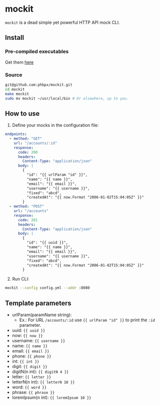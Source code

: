 # mockit 

`mockit` is a dead simple yet powerful HTTP API mock CLI.

## Install

### Pre-compiled executables

Get them [here](https://github.com/phbpx/mockit/releases)

### Source

```sh
git@github.com:phbpx/mockit.git
cd mockit
make mockit
sudo mv mockit ~/usr/local/bin # Or elsewhere, up to you.
```

## How to use

1. Define your mocks in the configuration file:
```yml
endpoints:
  - method: "GET"
    url: "/accounts/:id"
    response:
      code: 200
      headers:
        Content-Type: "application/json"
      body: |
        {
          "id": "{{ urlParam "id" }}",
          "name": "{{ name }}",
          "email": "{{ email }}",
          "username": "{{ username }}",
          "fixed": "abcd",
          "createdAt": "{{ now.Format "2006-01-02T15:04:05Z" }}"
        }
  - method: "POST"
    url: "/accounts"
    response:
      code: 201
      headers:
        Content-Type: "application/json"
      body: |
        {
          "id": "{{ uuid }}",
          "name": "{{ name }}",
          "email": "{{ email }}",
          "username": "{{ username }}",
          "fixed": "abcd",
          "createdAt": "{{ now.Format "2006-01-02T15:04:05Z" }}"
        }
```

2. Run CLI:
```bash
mockit --config config.yml --addr :8080
```

## Template parameters

- urlParam(paramName string): 
  - Ex.: For URL `/accounts/:id` use `{{ urlParam "id" }}` to print the `:id` parameter. 
- uuid: `{{ uuid }}`
- now: `{{ now }}`
- username: `{{ username }}`
- name: `{{ name }}`
- email: `{{ email }}`
- phone: `{{ phone }}`
- int: `{{ int }}`
- digit: `{{ digit }}`
- digitN(n int): `{{ digitN 4 }}`
- letter: `{{ letter }}`
- letterN(n int): `{{ letterN 10 }}`
- word: `{{ word }}`
- phrase: `{{ phrase }}`
- loremIpsum(n int): `{{ loremIpsum 10 }}`